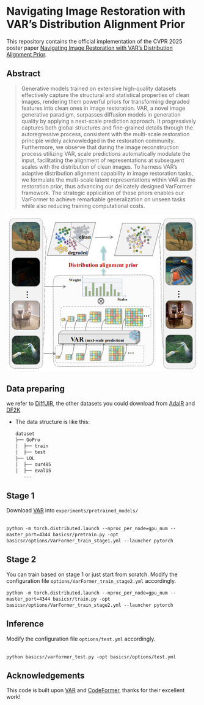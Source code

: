 # Navigating Image Restoration with VAR’s Distribution Alignment Prior

This repository contains the official implementation of the CVPR 2025 poster paper [Navigating Image Restoration with VAR’s Distribution Alignment Prior](https://arxiv.org/abs/2412.21063v2). 

## Abstract
>Generative models trained on extensive high-quality datasets effectively capture the structural and statistical properties of clean images, rendering them powerful priors for transforming degraded features into clean ones in image restoration. VAR, a novel image generative paradigm, surpasses diffusion models in generation quality by applying a next-scale prediction approach. It progressively captures both global structures and fine-grained details through the autoregressive process, consistent with the multi-scale restoration principle widely acknowledged in the restoration community. Furthermore, we observe that during the image reconstruction process utilizing VAR, scale predictions automatically modulate the input, facilitating the alignment of representations at subsequent scales with the distribution of clean images. To harness VAR’s adaptive distribution alignment capability in image restoration tasks, we formulate the multi-scale latent representations within VAR as the restoration prior, thus advancing our delicately designed VarFormer framework. The strategic application of these priors enables our VarFormer to achieve remarkable generalization on unseen tasks while also reducing training computational costs.

![Teaser](docs/fig1_4_00.png)

## Data preparing
we refer to  [DiffUIR](https://github.com/iSEE-Laboratory/DiffUIR), the other datasets you could download from [AdaIR](https://github.com/c-yn/AdaIR/blob/main/INSTALL.md) and [DF2K](https://github.com/XPixelGroup/BasicSR/blob/master/docs/DatasetPreparation.md)

- The data structure is like this:
  ```
  dataset
  ├── GoPro
  │  ├── train
  │  ├── test
  ├── LOL
  │  ├── our485
  │  ├── eval15
     ---
  ```

## Stage 1

Download  [VAR](https://github.com/FoundationVision/VAR) into `experiments/pretrained_models/`

```

python -m torch.distributed.launch --nproc_per_node=gpu_num --master_port=4344 basicsr/pretrain.py -opt basicsr/options/VarFormer_train_stage1.yml --launcher pytorch

```

## Stage 2

You can train based on stage 1 or just start from scratch. Modify the configuration file `options/VarFormer_train_stage2.yml` accordingly. 

```
python -m torch.distributed.launch --nproc_per_node=gpu_num --master_port=4344 basicsr/train.py -opt basicsr/options/VarFormer_train_stage2.yml --launcher pytorch

```

## Inference

Modify the configuration file `options/test.yml` accordingly.

```

python basicsr/varformer_test.py -opt basicsr/options/test.yml

```


## Acknowledgements

This code is built upon [VAR](https://github.com/FoundationVision/VAR) and [CodeFormer](https://github.com/sczhou/CodeFormer), thanks for their excellent work!
